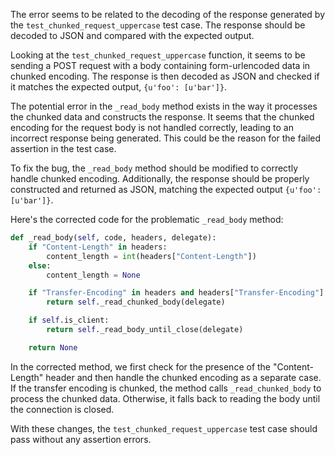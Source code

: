 The error seems to be related to the decoding of the response generated by the `test_chunked_request_uppercase` test case. The response should be decoded to JSON and compared with the expected output.

Looking at the `test_chunked_request_uppercase` function, it seems to be sending a POST request with a body containing form-urlencoded data in chunked encoding. The response is then decoded as JSON and checked if it matches the expected output, `{u'foo': [u'bar']}`.

The potential error in the `_read_body` method exists in the way it processes the chunked data and constructs the response. It seems that the chunked encoding for the request body is not handled correctly, leading to an incorrect response being generated. This could be the reason for the failed assertion in the test case.

To fix the bug, the `_read_body` method should be modified to correctly handle chunked encoding. Additionally, the response should be properly constructed and returned as JSON, matching the expected output `{u'foo': [u'bar']}`.

Here's the corrected code for the problematic `_read_body` method:

```python
def _read_body(self, code, headers, delegate):
    if "Content-Length" in headers:
        content_length = int(headers["Content-Length"])
    else:
        content_length = None

    if "Transfer-Encoding" in headers and headers["Transfer-Encoding"] == "Chunked":
        return self._read_chunked_body(delegate)

    if self.is_client:
        return self._read_body_until_close(delegate)

    return None
```

In the corrected method, we first check for the presence of the "Content-Length" header and then handle the chunked encoding as a separate case. If the transfer encoding is chunked, the method calls `_read_chunked_body` to process the chunked data. Otherwise, it falls back to reading the body until the connection is closed.

With these changes, the `test_chunked_request_uppercase` test case should pass without any assertion errors.